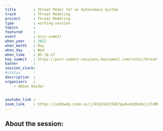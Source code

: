 ```yaml
---
title        : Threat Model for an Autonomous System
track        : Threat Modeling
project      : Threat Modeling
type         : working-session
topics       :
featured     :
event        : mini-summit
when_year    : 2022
when_month   : May
when_day     : Wed
when_time    : WS-16-17
hey_summit   : https://post-summit-sessions.heysummit.com/talks/threat-model-for-an-autonomous-system/
banner       : 
session_slack:
#status      : 
description  :
organizers   :
    - Abbas Haidar
 
    
youtube_link : 
zoom_link    : https://us06web.zoom.us/j/83181622566?pwd=emZOa0xjc2lHMUh1QTFNR3Vkek5LQT09
---
```


## About the session:


